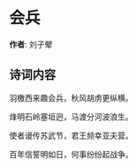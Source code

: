 # 会兵

**作者**: 刘子翚

## 诗词内容

羽檄西来趣会兵，秋风胡虏更纵横。

烽明石岭塞垣迥，马渡分河波浪生。

使者谩传苏武节，君王频幸亚夫营。

百年信誓明如日，何事纷纷起战争。

